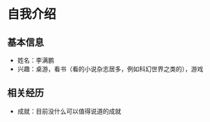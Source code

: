 自我介绍
=======
基本信息
--------
- 姓名：李满鹏
- 兴趣：桌游，看书（看的小说杂志居多，例如科幻世界之类的），游戏
  
相关经历
--------
- 成就：目前没什么可以值得说道的成就
<!---
21020007039/21020007039 is a ✨ special ✨ repository because its `README.md` (this file) appears on your GitHub profile.
You can click the Preview link to take a look at your changes.
--->
